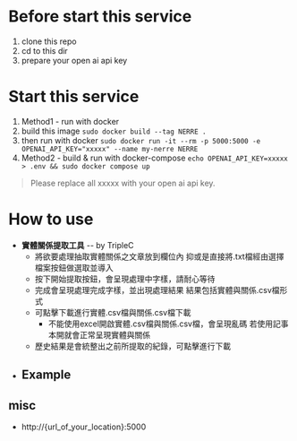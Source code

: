 # Before start this service
1. clone this repo
2. cd to this dir
3. prepare your open ai api key

# Start this service
1. Method1 - run with docker
  1. build this image
    `sudo docker build --tag NERRE .`
  2. then run with docker
    `sudo docker run -it --rm -p 5000:5000 -e OPENAI_API_KEY="xxxxx" --name my-nerre NERRE`
2. Method2 - build & run with docker-compose
  `echo OPENAI_API_KEY=xxxxx > .env && sudo docker compose up`

> Please replace all xxxxx with your open ai api key.

# How to use
- **實體關係提取工具** -- by TripleC
  - 將欲要處理抽取實體關係之文章放到欄位內
  抑或是直接將.txt檔經由選擇檔案按鈕做選取並導入
  - 按下開始提取按鈕，會呈現處理中字樣，請耐心等待
  - 完成會呈現處理完成字樣，並出現處理結果
  結果包括實體與關係.csv檔形式
  - 可點擊下載進行實體.csv檔與關係.csv檔下載
      - 不能使用excel開啟實體.csv檔與關係.csv檔，會呈現亂碼
      若使用記事本開就會正常呈現實體與關係
  - 歷史結果是會統整出之前所提取的紀錄，可點擊進行下載
- Example
  - 

## misc
+ http://{url_of_your_location}:5000
